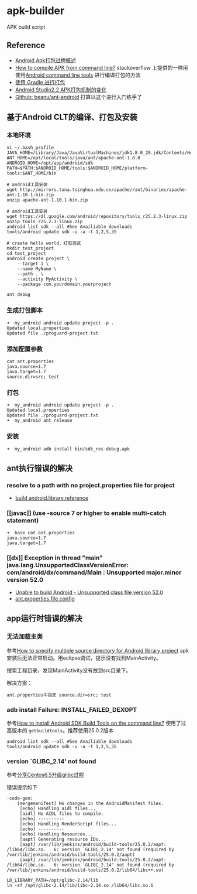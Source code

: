 # apk-builder
APK build script

## Reference

 * [Android Apk打包过程概述](http://blog.csdn.net/jason0539/article/details/44917745)
 * [How to compile APK from command line?](http://stackoverflow.com/questions/15285331/how-to-compile-apk-from-command-line) stackoverflow 上提供的一种用使用[Android command line tools](https://developer.android.com/studio/index.html) 进行编译打包的方法
 * [使用 Gradle 进行打包](https://developer.android.google.cn/studio/build/building-cmdline.html)
 * [Android Studio2.2 APK打包机制的变化](http://www.jianshu.com/p/c549fce12310)
 * [Github: beanu/ant-android](https://github.com/beanu/ant-android) 打算以这个进行入门练手了
 
## 基于Android CLT的编译、打包及安装

### 本地环境

	vi ~/.bash_profile 
	JAVA_HOME=/Library/Java/JavaVirtualMachines/jdk1.8.0_20.jdk/Contents/Home
	ANT_HOME=/opt/local/tools/java/ant/apache-ant-1.8.0
	ANDROID_HOME=/opt/app/android/sdk
	PATH=$PATH:$ANDROID_HOME/tools:$ANDROID_HOME/platform-tools:$ANT_HOME/bin

	# android工具安装
	wget http://mirrors.tuna.tsinghua.edu.cn/apache//ant/binaries/apache-ant-1.10.1-bin.zip
	unzip apache-ant-1.10.1-bin.zip

	# android工具安装
	wget https://dl.google.com/android/repository/tools_r25.2.3-linux.zip
	unzip tools_r25.2.3-linux.zip 
	android list sdk --all #See Availiable downloads
	tools/android update sdk -u -a -t 1,2,5,35
	
	# create hello world，打包测试
	mkdir test_project
	cd test_project
	android create project \
	    --target 1 \
	    --name MyName \
	    --path . \
	    --activity MyActivity \
	    --package com.yourdomain.yourproject

	ant debug

### 生成打包脚本

	➜  my_android android update project -p .
	Updated local.properties
	Updated file ./proguard-project.txt

### 添加配置参数

	cat ant.properties 
	java.source=1.7
	java.target=1.7
	source.dir=src; test

### 打包

	➜  my_android android update project -p .
	Updated local.properties
	Updated file ./proguard-project.txt
	➜  my_android ant release
 
### 安装

	➜  my_android adb install bin/sdk_res-debug.apk


## ant执行错误的解决
 
### resolve to a path with no project.properties file for project

 * [build android.library.reference](http://stackoverflow.com/questions/21265111/android-ant-build-fails-with-google-play-services-lib-resolve-to-a-path-with)
 
### [[javac]] (use -source 7 or higher to enable multi-catch statement)
 
 	➜  base cat ant.properties 
	java.source=1.7
	java.target=1.7

### [[dx]] Exception in thread "main" java.lang.UnsupportedClassVersionError: com/android/dx/command/Main : Unsupported major.minor version 52.0
 
 * [Unable to build Android - Unsupported class file version 52.0](https://github.com/soomla/unity3d-store/issues/541)
 * [ant.properties file config](http://stackoverflow.com/questions/18051917/ant-properties-file-missing-in-android-project)

## app运行时错误的解决

### 无法加载主类
参考[How to specify multiple source directory for Android library project](http://stackoverflow.com/questions/14605899/how-to-specify-multiple-source-directory-for-android-library-project)
apk安装后无法正常启动。用eclipse调试，提示没有找到MainActivity。

搜索工程目录，发现MainActivity没有放到src目录下。

解决方案：

	ant.properties中指定 source.dir=src; test
	
### adb install Failure: INSTALL_FAILED_DEXOPT
参考[How to install Android SDK Build Tools on the command line?](http://stackoverflow.com/questions/17963508/how-to-install-android-sdk-build-tools-on-the-command-line)
使用了过高版本的 `getbuildtools`。推荐使用25.0.2版本

	android list sdk --all #See Availiable downloads
	tools/android update sdk -u -a -t 1,2,5,35
### version `GLIBC_2.14' not found
参考[分享Centos6.5升级glibc过程](https://cnodejs.org/topic/56dc21f1502596633dc2c3dc)

错误提示如下

    -code-gen:
        [mergemanifest] No changes in the AndroidManifest files.
         [echo] Handling aidl files...
         [aidl] No AIDL files to compile.
         [echo] ----------
         [echo] Handling RenderScript files...
         [echo] ----------
         [echo] Handling Resources...
         [aapt] Generating resource IDs...
         [aapt] /var/lib/jenkins/android/build-tools/25.0.2/aapt: /lib64/libc.so.   6: version `GLIBC_2.14' not found (required by     /var/lib/jenkins/android/build-tools/25.0.2/aapt)
         [aapt] /var/lib/jenkins/android/build-tools/25.0.2/aapt: /lib64/libc.so.   6: version `GLIBC_2.14' not found (required by     /var/lib/jenkins/android/build-tools/25.0.2/lib64/libc++.so)

    LD_LIBRARY_PATH=/opt/glibc-2.14/lib
    ln -sf /opt/glibc-2.14/lib/libc-2.14.so /lib64/libc.so.6
